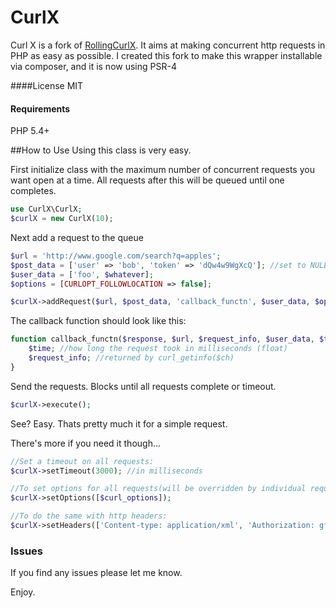 # CurlX

Curl X is a fork of [RollingCurlX](https://github.com/marcushat/RollingCurlX). It aims at making concurrent http requests in PHP as easy as possible. I created this fork to make this wrapper installable via composer, and it is now using PSR-4

####License
MIT

#### Requirements
PHP 5.4+

##How to Use
Using this class is very easy.

First initialize class with the maximum number of concurrent requests you want open at a time.
All requests after this will be queued until one completes.

```php
use CurlX\CurlX;
$curlX = new CurlX(10);
```

Next add a request to the queue
```php
$url = 'http://www.google.com/search?q=apples';
$post_data = ['user' => 'bob', 'token' => 'dQw4w9WgXcQ']; //set to NULL if not using POST
$user_data = ['foo', $whatever];
$options = [CURLOPT_FOLLOWLOCATION => false];

$curlX->addRequest($url, $post_data, 'callback_functn', $user_data, $options, $headers);
```

The callback function should look like this:
```php
function callback_functn($response, $url, $request_info, $user_data, $time) {
    $time; //how long the request took in milliseconds (float)
    $request_info; //returned by curl_getinfo($ch)
}
```

Send the requests. Blocks until all requests complete or timeout.
```php
$curlX->execute();
```

See? Easy. Thats pretty much it for a simple request.

There's more if you need it though...
```php
//Set a timeout on all requests:
$curlX->setTimeout(3000); //in milliseconds

//To set options for all requests(will be overridden by individual request options):
$curlX->setOptions([$curl_options]);

//To do the same with http headers:
$curlX->setHeaders(['Content-type: application/xml', 'Authorization: gfhjui']);
```

### Issues
If you find any issues please let me know.

Enjoy.
